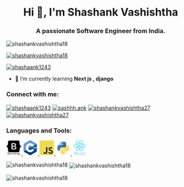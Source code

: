 <h1 align="center">Hi 👋, I'm Shashank Vashishtha</h1>
<h3 align="center">A passionate Software Engineer from India.</h3>

<p align="left"> <img src="https://komarev.com/ghpvc/?username=shashankvashishtha18&label=Profile%20views&color=0e75b6&style=flat" alt="shashankvashishtha18" /> </p>

<p align="left"> <a href="https://github.com/ryo-ma/github-profile-trophy"><img src="https://github-profile-trophy.vercel.app/?username=shashankvashishtha18" alt="shashankvashishtha18" /></a> </p>

<p align="left"> <a href="https://twitter.com/shashaank1243" target="blank"><img src="https://img.shields.io/twitter/follow/shashaank1243?logo=twitter&style=for-the-badge" alt="shashaank1243" /></a> </p>

- 🌱 I’m currently learning **Next js , django**

<h3 align="left">Connect with me:</h3>
<p align="left">
<a href="https://twitter.com/shashaank1243" target="blank"><img align="center" src="https://raw.githubusercontent.com/rahuldkjain/github-profile-readme-generator/master/src/images/icons/Social/twitter.svg" alt="shashaank1243" height="30" width="40" /></a>
<a href="https://instagram.com/sashhh.ank" target="blank"><img align="center" src="https://raw.githubusercontent.com/rahuldkjain/github-profile-readme-generator/master/src/images/icons/Social/instagram.svg" alt="sashhh.ank" height="30" width="40" /></a>
<a href="https://www.leetcode.com/shashankvashishtha27" target="blank"><img align="center" src="https://raw.githubusercontent.com/rahuldkjain/github-profile-readme-generator/master/src/images/icons/Social/leet-code.svg" alt="shashankvashishtha27" height="30" width="40" /></a>
<a href="https://auth.geeksforgeeks.org/user/shashankvashishtha27" target="blank"><img align="center" src="https://raw.githubusercontent.com/rahuldkjain/github-profile-readme-generator/master/src/images/icons/Social/geeks-for-geeks.svg" alt="shashankvashishtha27" height="30" width="40" /></a>
</p>

<h3 align="left">Languages and Tools:</h3>
<p align="left"> <a href="https://getbootstrap.com" target="_blank" rel="noreferrer"> <img src="https://raw.githubusercontent.com/devicons/devicon/master/icons/bootstrap/bootstrap-plain-wordmark.svg" alt="bootstrap" width="40" height="40"/> </a> <a href="https://www.w3schools.com/cpp/" target="_blank" rel="noreferrer"> <img src="https://raw.githubusercontent.com/devicons/devicon/master/icons/cplusplus/cplusplus-original.svg" alt="cplusplus" width="40" height="40"/> </a> <a href="https://developer.mozilla.org/en-US/docs/Web/JavaScript" target="_blank" rel="noreferrer"> <img src="https://raw.githubusercontent.com/devicons/devicon/master/icons/javascript/javascript-original.svg" alt="javascript" width="40" height="40"/> </a> <a href="https://www.python.org" target="_blank" rel="noreferrer"> <img src="https://raw.githubusercontent.com/devicons/devicon/master/icons/python/python-original.svg" alt="python" width="40" height="40"/> </a> <a href="https://reactjs.org/" target="_blank" rel="noreferrer"> <img src="https://raw.githubusercontent.com/devicons/devicon/master/icons/react/react-original-wordmark.svg" alt="react" width="40" height="40"/> </a> </p>

<p><img align="left" src="https://github-readme-stats.vercel.app/api/top-langs?username=shashankvashishtha18&show_icons=true&locale=en&layout=compact" alt="shashankvashishtha18" /></p>

<p>&nbsp;<img align="center" src="https://github-readme-stats.vercel.app/api?username=shashankvashishtha18&show_icons=true&locale=en" alt="shashankvashishtha18" /></p>

<p><img align="center" src="https://github-readme-streak-stats.herokuapp.com/?user=shashankvashishtha18&" alt="shashankvashishtha18" /></p>
